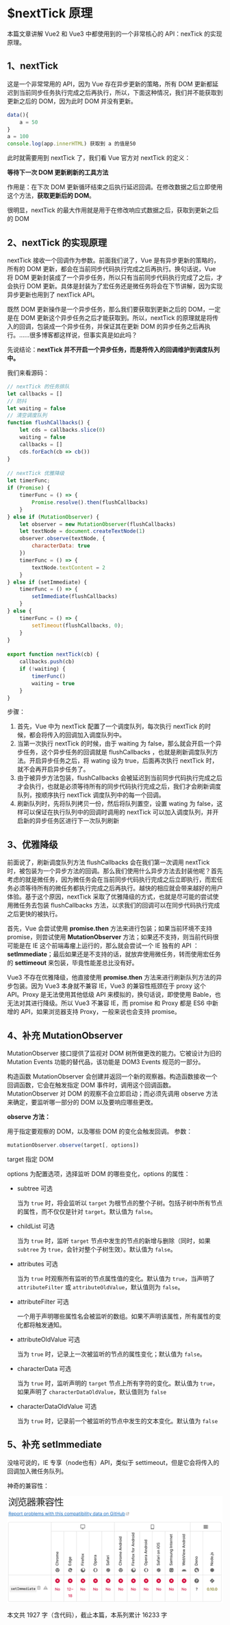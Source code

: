 # $nextTick 原理

本篇文章讲解 Vue2 和 Vue3 中都使用到的一个非常核心的 API：nexTick 的实现原理。

## 1、nextTick

这是一个非常常用的 API，因为 Vue 存在异步更新的策略，所有 DOM 更新都延迟到当前同步任务执行完成之后再执行，所以，下面这种情况，我们并不能获取到更新之后的 DOM，因为此时 DOM 并没有更新。

```js
data(){
    a = 50
}
a = 100
console.log(app.innerHTML) 获取到 a 的值是50
```

此时就需要用到 nextTick 了，我们看 Vue 官方对 nextTick 的定义：

**等待下一次 DOM 更新刷新的工具方法**

作用是：在下次 DOM 更新循环结束之后执行延迟回调。在修改数据之后立即使用这个方法，**获取更新后的 DOM**。

很明显，nextTick 的最大作用就是用于在修改响应式数据之后，获取到更新之后的 DOM

## 2、nextTick 的实现原理

nextTick 接收一个回调作为参数。前面我们说了，Vue 是有异步更新的策略的，所有的 DOM 更新，都会在当前同步代码执行完成之后再执行。换句话说，Vue 将 DOM 更新封装成了一个异步任务，所以只有当前同步代码执行完成了之后，才会执行 DOM 更新。具体是封装为了宏任务还是微任务将会在下节讲解，因为实现异步更新也用到了 nextTick API。

既然 DOM 更新操作是一个异步任务，那么我们要获取到更新之后的 DOM，一定是在 DOM 更新这个异步任务之后才能获取到。所以，nextTick 的原理就是将传入的回调，包装成一个异步任务，并保证其在更新 DOM 的异步任务之后再执行。......很多博客都这样说，但事实真是如此吗？

先说结论：**nextTick 并不开启一个异步任务，而是将传入的回调维护到调度队列中。**

我们来看源码：

```js
// nextTick 的任务排队
let callbacks = []
// 防抖
let waiting = false
// 清空调度队列
function flushCallbacks() {
    let cds = callbacks.slice(0)
    waiting = false
    callbacks = []
    cds.forEach(cb => cb())
}

// nextTick 优雅降级
let timerFunc;
if (Promise) {
    timerFunc = () => {
        Promise.resolve().then(flushCallbacks)
    }
} else if (MutationObserver) {
    let observer = new MutationObserver(flushCallbacks)
    let textNode = document.createTextNode(1)
    observer.observe(textNode, {
        characterData: true
    })
    timerFunc = () => {
        textNode.textContent = 2
    }
} else if (setImmediate) {
    timerFunc = () => {
        setImmediate(flushCallbacks)
    }
} else {
    timerFunc = () => {
        setTimeout(flushCallbacks, 0);
    }
}

export function nextTick(cb) {
    callbacks.push(cb)
    if (!waiting) {
        timerFunc()
        waiting = true
    }
}
```

步骤：

1. 首先，Vue 中为 nextTick 配置了一个调度队列，每次执行 nextTick 的时候，都会将传入的回调加入调度队列中。
2. 当第一次执行 nextTick 的时候，由于 waiting 为 false，那么就会开启一个异步任务，这个异步任务的回调就是 flushCallbacks ，也就是刷新调度队列方法。开启异步任务之后，将 wating 设为 true，后面再次执行 nextTick 时，就不会再开启异步任务了。
3. 由于被异步方法包装，flushCallbacks 会被延迟到当前同步代码执行完成之后才会执行，也就是必须等待所有的同步代码执行完成之后，我们才会刷新调度队列，按顺序执行 nextTick 调度队列中的每一个回调。
4. 刷新队列时，先将队列拷贝一份，然后将队列置空，设置 wating 为 false，这样可以保证在执行队列中的回调时调用的 nextTick 可以加入调度队列，并开启新的异步任务区进行下一次队列刷新

## 3、优雅降级

前面说了，刷新调度队列方法 flushCallbacks 会在我们第一次调用 nextTick 时，被包装为一个异步方法的回调。那么我们使用什么异步方法去封装他呢？首先考虑的就是微任务，因为微任务会在当前同步代码执行完成之后立即执行，而宏任务必须等待所有的微任务都执行完成之后再执行。越快的相应就会带来越好的用户体验。基于这个原因，nextTick 采取了优雅降级的方式，也就是尽可能的尝试使用微任务去包装 flushCallbacks 方法，以求我们的回调可以在同步代码执行完成之后更快的被执行。

首先，Vue 会尝试使用 **promise.then** 方法来进行包装；如果当前环境不支持 promise，则尝试使用 **MutationObserver** 方法；如果还不支持，则当前代码很可能是在 IE 这个前端毒瘤上运行的，那么就会尝试一个 IE 独有的 API ：**setImmediate**；最后如果还是不支持的话，就放弃使用微任务，转而使用宏任务的 **settimeout** 来包装，毕竟性能差总比没有好。

Vue3 不存在优雅降级，他直接使用 **promise.then** 方法来进行刷新队列方法的异步包装。因为 Vue3 本身就不兼容 IE，Vue3 的兼容性瓶颈在于 proxy 这个 API。Proxy 是无法使用其他低级 API 来模拟的，换句话说，即使使用 Bable，也无法对其进行降级。所以 Vue3 不兼容 IE，而 promise 和 Proxy 都是 ES6 中新增的 API，如果浏览器支持 Proxy，一般来说也会支持 promise。

## 4、补充 MutationObserver

MutationObserver 接口提供了监视对 DOM 树所做更改的能力。它被设计为旧的 Mutation Events 功能的替代品，该功能是 DOM3 Events 规范的一部分。

构造函数 MutationObserver 会创建并返回一个新的观察器。构造函数接收一个回调函数，它会在触发指定 DOM 事件时，调用这个回调函数。MutationObserver 对 DOM 的观察不会立即启动；而必须先调用 observe 方法来确定，要监听哪一部分的 DOM 以及要响应哪些更改。

**observe 方法：**

用于指定要观察的 DOM，以及哪些 DOM 的变化会触发回调。 参数：

```js
mutationObserver.observe(target[, options])
```

target 指定 DOM

options 为配置选项，选择监听 DOM 的哪些变化，options 的属性：

- subtree 可选

  当为 `true` 时，将会监听以 `target` 为根节点的整个子树。包括子树中所有节点的属性，而不仅仅是针对 `target`。默认值为 `false`。

- childList 可选

  当为 `true` 时，监听 `target` 节点中发生的节点的新增与删除（同时，如果 `subtree` 为 `true`，会针对整个子树生效）。默认值为 `false`。

- attributes 可选

  当为 `true` 时观察所有监听的节点属性值的变化。默认值为 `true`，当声明了 `attributeFilter` 或 `attributeOldValue`，默认值则为 `false`。

- attributeFilter 可选

  一个用于声明哪些属性名会被监听的数组。如果不声明该属性，所有属性的变化都将触发通知。

- attributeOldValue 可选

  当为 `true` 时，记录上一次被监听的节点的属性变化；默认值为 `false`。

- characterData 可选

  当为 `true` 时，监听声明的 `target` 节点上所有字符的变化。默认值为 `true`，如果声明了 `characterDataOldValue`，默认值则为 `false`

- characterDataOldValue 可选

  当为 `true` 时，记录前一个被监听的节点中发生的文本变化。默认值为 `false`

## 5、补充 setImmediate

没啥可说的，IE 专享（node也有）API，类似于 settimeout，但是它会将传入的回调加入微任务队列。

神奇的兼容性：

![image-20240502200210555](../.vuepress/public/img/image-20240502200210555.png)

本文共 1927 字（含代码），截止本篇，本系列累计 16233 字











